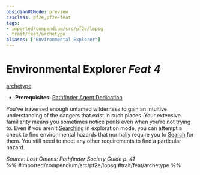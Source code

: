 ```yaml
---
obsidianUIMode: preview
cssclass: pf2e,pf2e-feat
tags:
- imported/compendium/src/pf2e/lopsg
- trait/feat/archetype
aliases: ["Environmental Explorer"]
---
```

# Environmental Explorer  *Feat 4*  
[archetype](archetype.md)  

- **Prerequisites**: [Pathfinder Agent Dedication](pathfinder-agent-dedication-lowg.md)

You've traversed enough untamed wilderness to gain an intuitive understanding of the dangers that exist in such places. Your extensive familiarity means you sometimes notice perils even when you're not trying to. Even if you aren't [Searching](search.md) in exploration mode, you can attempt a check to find environmental hazards that normally require you to [Search](search.md) for them. You still need to meet any other requirements to find a particular hazard.

*Source: Lost Omens: Pathfinder Society Guide p. 41*  
%% #imported/compendium/src/pf2e/lopsg #trait/feat/archetype %%